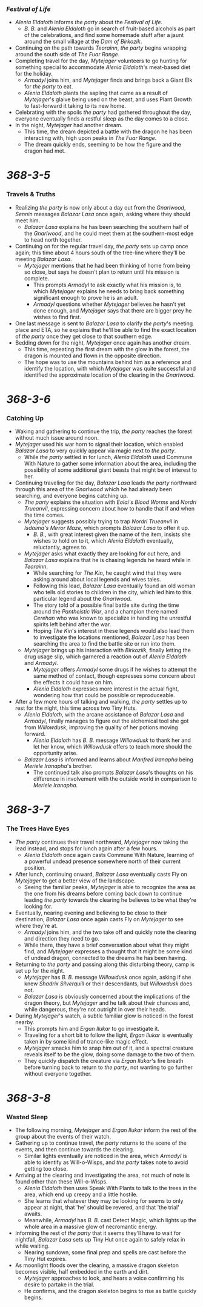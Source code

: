 ### *Festival of Life*

* *Alenia Eldaloth* informs *the party* about the *Festival of Life*.
  * *B. B.* and *Alenia Eldaloth* go in search of fruit-based alcohols as part of the celebrations, and find some homemade stuff after a jaunt around the small village at the *Dam of Birkozik*.
* Continuing on the path towards *Teorainn*, *the party* begins wrapping around the south side of *The Fuar Range*.
* Completing travel for the day, *Mytejager* volunteers to go hunting for something special to accommodate *Alenia Eldaloth*'s meat-based diet for the holiday.
  * *Armadyl* joins him, and *Mytejager* finds and brings back a Giant Elk for *the party* to eat.
  * *Alenia Eldaloth* plants the sapling that came as a result of *Mytejager*'s glaive being used on the beast, and uses Plant Growth to fast-forward it taking to its new home.
* Celebrating with the spoils *the party* had gathered throughout the day, everyone eventually finds a restful sleep as the day comes to a close.
* In the night, *Mytejager* had another dream.
  * This time, the dream depicted a battle with the dragon he has been interacting with, high upon peaks in *The Fuar Range*.
  * The dream quickly ends, seeming to be how the figure and the dragon had met.

# *368-3-5*

### Travels & Truths

* Realizing *the party* is now only about a day out from the *Gnarlwood*, *Sennin* messages *Balazar Lasa* once again, asking where they should meet him.
  * *Balazar Lasa* explains he has been searching the southern half of the *Gnarlwood*, and he could meet them at the southern-most edge to head north together.
* Continuing on for the regular travel day, *the party* sets up camp once again; this time about 4 hours south of the tree-line where they'll be meeting *Balazar Lasa*.
  * *Mytejager* mentions that he had been thinking of home from being so close, but says he doesn't plan to return until his mission is complete.
    * This prompts *Armadyl* to ask exactly what his mission is, to which *Mytejager* explains he needs to bring back something significant enough to prove he is an adult.
    * *Armadyl* questions whether *Mytejager* believes he hasn't yet done enough, and *Mytejager* says that there are bigger prey he wishes to find first.
* One last message is sent to *Balazar Lasa* to clarify *the party*'s meeting place and ETA, so he explains that he'll be able to find the exact location of *the party* once they get close to that southern edge.
* Bedding down for the night, *Mytejager* once again has another dream.
  * This time, repeating the first dream with the glow in the forest, the dragon is mounted and flown in the opposite direction.
  * The hope was to use the mountains behind him as a reference and identify the location, with which *Mytejager* was quite successful and identified the approximate location of the clearing in the *Gnarlwood*.

# *368-3-6*

### Catching Up

* Waking and gathering to continue the trip, *the party* reaches the forest without much issue around noon.
* *Mytejager* used his war horn to signal their location, which enabled *Balazar Lasa* to very quickly appear via magic next to *the party*.
  * While *the party* settled in for lunch, *Alenia Eldaloth* used Commune With Nature to gather some information about the area, including the possibility of some additional giant beasts that might be of interest to her.
* Continuing traveling for the day, *Balazar Lasa* leads *the party* northward through this area of the *Gnarlwood* which he had already been searching, and everyone begins catching up.
  * *The party* explains the situation with *Eolai's Blood Worms* and *Nordri Trueanvil*, expressing concern about how to handle that if and when the time comes.
  * *Mytejager* suggests possibly trying to trap *Nordri Trueanvil* in *Isdaima's Mirror Maze*, which prompts *Balazar Lasa* to offer it up.
    * *B. B.*, with great interest given the name of the item, insists she wishes to hold on to it, which *Alenia Eldaloth* eventually, reluctantly, agrees to.
  * *Mytejager* asks what exactly they are looking for out here, and *Balazar Lasa* explains that he is chasing legends he heard while in *Teorainn*.
    * While searching for *The Kin*, he caught wind that they were asking around about local legends and wives tales.
    * Following this lead, *Balazar Lasa* eventually found an old woman who tells old stories to children in the city, which led him to this particular legend about the *Gnarlwood*.
    * The story told of a possible final battle site during the time around the *Pantheistic War*, and a champion there named *Cerehan* who was known to specialize in handling the unrestful spirits left behind after the war.
    * Hoping *The Kin*'s interest in these legends would also lead them to investigate the locations mentioned, *Balazar Lasa* has been searching the area to find the battle site or run into them.
  * *Mytejager* brings up his interaction with *Birkoziik*, finally letting the drug usage slip, which garnered a reaction out of *Alenia Eldaloth* and *Armadyl*.
    * *Mytejager* offers *Armadyl* some drugs if he wishes to attempt the same method of contact, though expresses some concern about the effects it could have on him.
    * *Alenia Eldaloth* expresses more interest in the actual fight, wondering how that could be possible or reproduceable.
* After a few more hours of talking and walking, *the party* settles up to rest for the night, this time across two Tiny Huts.
  * *Alenia Eldaloth*, with the arcane assistance of *Balazar Lasa* and *Armadyl*, finally manages to figure out the alchemical tool she got from *Willowdusk*, improving the quality of her potions moving forward.
    * *Alenia Eldaloth* has *B. B.* message *Willowdusk* to thank her and let her know, which *Willowdusk* offers to teach more should the opportunity arise.
  * *Balazar Lasa* is informed and learns about *Manfred Iranapha* being *Meriele Iranapha*'s brother.
    * The continued talk also prompts *Balazar Lasa*'s thoughts on his difference in involvement with the outside world in comparison to *Meriele Iranapha*.

# *368-3-7*

### The Trees Have Eyes

* *The party* continues their travel northward, *Mytejager* now taking the lead instead, and stops for lunch again after a few hours.
  * *Alenia Eldaloth* once again casts Commune With Nature, learning of a powerful undead presence somewhere north of their current position.
* After lunch, continuing onward, *Balazar Lasa* eventually casts Fly on *Mytejager* to get a better view of the landscape.
  * Seeing the familiar peaks, *Mytejager* is able to recognize the area as the one from his dreams before coming back down to continue leading *the party* towards the clearing he believes to be what they're looking for.
* Eventually, nearing evening and believing to be close to their destination, *Balazar Lasa* once again casts Fly on *Mytejager* to see where they're at.
  * *Armadyl* joins him, and the two take off and quickly note the clearing and direction they need to go.
  * While there, they have a brief conversation about what they might find, and *Mytejager* expresses a thought that it might be some kind of undead dragon, connected to the dreams he has been having.
* Returning to *the party* and passing along this disturbing theory, camp is set up for the night.
  * *Mytejager* has *B. B.* message *Willowdusk* once again, asking if she knew *Shadrix Silverquill* or their descendants, but *Willowdusk* does not.
  * *Balazar Lasa* is obviously concerned about the implications of the dragon theory, but *Mytejager* and he talk about their chances and, while dangerous, they're not outright in over their heads.
* During *Mytejager*'s watch, a subtle familiar glow is noticed in the forest nearby.
  * This prompts him and *Ergan Ilukar* to go investigate it.
  * Traveling for a short bit to follow the light, *Ergan Ilukar* is eventually taken in by some kind of trance-like magic effect.
  * *Mytejager* smacks him to snap him out of it, and a spectral creature reveals itself to be the glow, doing some damage to the two of them.
  * They quickly dispatch the creature via *Ergan Ilukar*'s fire breath before turning back to return to *the party*, not wanting to go further without everyone together.

# *368-3-8*

### Wasted Sleep

* The following morning, *Mytejager* and *Ergan Ilukar* inform the rest of the group about the events of their watch.
* Gathering up to continue travel, *the party* returns to the scene of the events, and then continue towards the clearing.
  * Similar lights eventually are noticed in the area, which *Armadyl* is able to identify as Will-o-Wisps, and *the party* takes note to avoid getting too close.
* Arriving at the clearing and investigating the area, not much of note is found other than these Will-o-Wisps.
  * *Alenia Eldaloth* then uses Speak With Plants to talk to the trees in the area, which end up creepy and a little hostile.
  * She learns that whatever they may be looking for seems to only appear at night, that 'he' should be revered, and that 'the trial' awaits.
  * Meanwhile, *Armadyl* has *B. B.* cast Detect Magic, which lights up the whole area in a massive glow of necromantic energy.
* Informing the rest of *the party* that it seems they'll have to wait for nightfall, *Balazar Lasa* sets up Tiny Hut once again to safely relax in while waiting.
  * Nearing sundown, some final prep and spells are cast before the Tiny Hut expires.
* As moonlight floods over the clearing, a massive dragon skeleton becomes visible, half embedded in the earth and dirt.
  * *Mytejager* approaches to look, and hears a voice confirming his desire to partake in the trial.
  * He confirms, and the dragon skeleton begins to rise as battle quickly begins.
